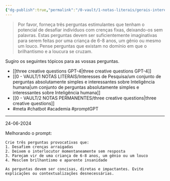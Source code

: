 ```yaml
---
{"dg-publish":true,"permalink":"/0-vault/1-notas-literais/gerais-interesses/tres-perguntas-pensativas/","tags":["meta","chatbot","academia","promptGPT"],"dgHomeLink":true,"dgShowLocalGraph":true,"dgShowFileTree":true,"dgEnableSearch":true,"noteIcon":""}
---
```


> Por favor, forneça três perguntas estimulantes que tenham o potencial de desafiar indivíduos com crenças fixas, deixando-os sem palavras. Estas perguntas devem ser suficientemente imaginativas para serem feitas por uma criança de 6-8 anos, um gênio ou mesmo um louco. Pense perguntas que existam no domínio em que o brilhantismo e a loucura se cruzam. 
 
Sugiro os seguintes tópicos para as vossas perguntas. 

- [[three creative questions GPT-4\|three creative questions GPT-4]]
- [[0 - VAULT/1 NOTAS LITERAIS/Interesses de Pesquisa/um conjunto de perguntas absolutamente simples e interessantes sobre Inteligência humana\|um conjunto de perguntas absolutamente simples e interessantes sobre Inteligência humana]]
- [[0 - VAULT/2 NOTAS PERMANENTES/three creative questions\|three creative questions]]
- #meta #chatbot #academia #promptGPT 

---

24-06-2024

Melhorando o prompt:
```
Crie três perguntas provocativas que:
1. Desafiem crenças arraigadas
2. Deixem o interlocutor momentaneamente sem resposta
3. Pareçam vir de uma criança de 6-8 anos, um gênio ou um louco
4. Mesclem brilhantismo e aparente insanidade

As perguntas devem ser concisas, diretas e impactantes. Evite explicações ou contextualizações desnecessárias.
```
